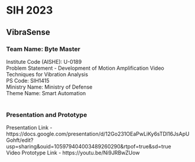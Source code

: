 # SIH 2023
<h2>VibraSense</h2>

<h3>Team Name: Byte Master </h3>
Institute Code (AISHE): U-0189 <br>
Problem Statement - Development of Motion Amplification Video Techniques for Vibration Analysis <br>
PS Code: SIH1415 <br>
Ministry Name: Ministry of Defense <br>
Theme Name: Smart Automation <br><br>

<h3>Presentation and Prototype</h3>
Presentation Link - https://docs.google.com/presentation/d/12Go231OEaPwLiKy6sTDl16JsApUGohft/edit?usp=sharing&ouid=105979404003489260290&rtpof=true&sd=true <br>
Video Prototype Link - https://youtu.be/Ni9JRBwZUow
